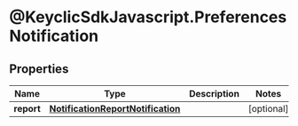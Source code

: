 # @KeyclicSdkJavascript.PreferencesNotification

## Properties
Name | Type | Description | Notes
------------ | ------------- | ------------- | -------------
**report** | [**NotificationReportNotification**](NotificationReportNotification.md) |  | [optional] 


